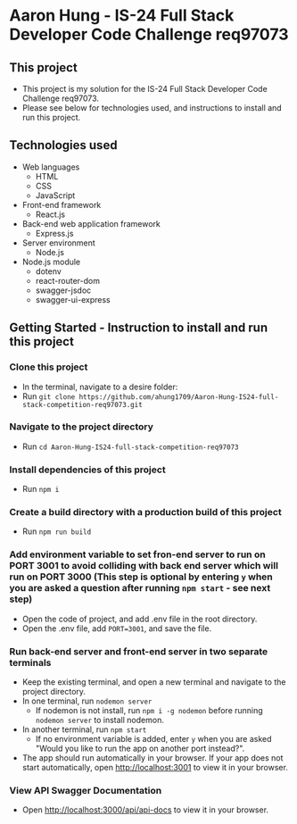 # Aaron Hung - IS-24 Full Stack Developer Code Challenge req97073

## This project

* This project is my solution for the IS-24 Full Stack Developer Code Challenge req97073.
* Please see below for technologies used, and instructions to install and run this project.

## Technologies used

* Web languages
    * HTML
    * CSS
    * JavaScript
* Front-end framework
    * React.js
* Back-end web application framework
    * Express.js
* Server environment
    * Node.js
* Node.js module
    * dotenv
    * react-router-dom
    * swagger-jsdoc
    * swagger-ui-express

## Getting Started - Instruction to install and run this project

### Clone this project

* In the terminal, navigate to a desire folder:
* Run `git clone https://github.com/ahung1709/Aaron-Hung-IS24-full-stack-competition-req97073.git`

### Navigate to the project directory

* Run `cd Aaron-Hung-IS24-full-stack-competition-req97073`

### Install dependencies of this project

* Run `npm i`

### Create a build directory with a production build of this project

* Run `npm run build`

### Add environment variable to set fron-end server to run on PORT 3001 to avoid colliding with back end server which will run on PORT 3000 (This step is optional by entering `y` when you are asked a question after running `npm start` - see next step)

* Open the code of project, and add .env file in the root directory.
* Open the .env file, add `PORT=3001`, and save the file.

### Run back-end server and front-end server in two separate terminals

* Keep the existing terminal, and open a new terminal and navigate to the project directory.
* In one terminal, run `nodemon server`
    * If nodemon is not install, run `npm i -g nodemon` before running `nodemon server` to install nodemon.
* In another terminal, run `npm start`
    * If no environment variable is added, enter `y` when you are asked "Would you like to run the app on another port instead?".
* The app should run automatically in your browser.  If your app does not start automatically, open [http://localhost:3001](http://localhost:3001) to view it in your browser.

### View API Swagger Documentation

* Open [http://localhost:3000/api/api-docs](http://localhost:3000/api/api-docs) to view it in your browser.
    

